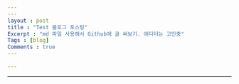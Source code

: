 ```yaml
---
​---
layout : post
title : "Test 블로그 포스팅"
Excerpt : "md 파일 사용해서 Github에 글 써보기. 에디터는 고민중"
Tags : [blog]
Comments : true
​---

---
```


---